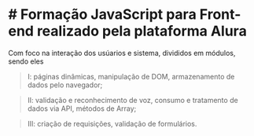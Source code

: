 # # Formação JavaScript para Front-end realizado pela plataforma Alura

Com foco na interação dos usúarios e sistema, divididos em módulos, sendo eles
  > I: páginas dinâmicas, manipulação de DOM, armazenamento de dados pelo navegador;

  > II: validação e reconhecimento de voz, consumo e tratamento de dados via API, métodos de Array;

  > III: criação de requisições, validação de formulários.

